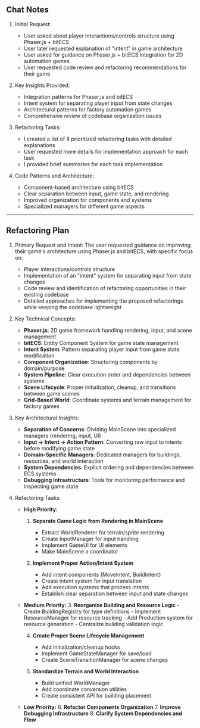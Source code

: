 ## Chat Notes

1. Initial Request:
     - User asked about player interactions/controls structure using Phaser.js + bitECS
     - User later requested explanation of "intent" in game architecture
     - User asked for guidance on Phaser.js + bitECS integration for 2D automation games
     - User requested code review and refactoring recommendations for their game

  2. Key Insights Provided:
     - Integration patterns for Phaser.js and bitECS
     - Intent system for separating player input from state changes
     - Architectural patterns for factory automation games
     - Comprehensive review of codebase organization issues

  3. Refactoring Tasks:
     - I created a list of 8 prioritized refactoring tasks with detailed explanations
     - User requested more details for implementation approach for each task
     - I provided brief summaries for each task implementation

  4. Code Patterns and Architecture:
     - Component-based architecture using bitECS
     - Clear separation between input, game state, and rendering
     - Improved organization for components and systems
     - Specialized managers for different game aspects

------

## Refactoring Plan

1. Primary Request and Intent:
   The user requested guidance on improving their game's architecture using Phaser.js and bitECS, with specific focus on:
   - Player interactions/controls structure
   - Implementation of an "intent" system for separating input from state changes
   - Code review and identification of refactoring opportunities in their existing codebase
   - Detailed approaches for implementing the proposed refactorings while keeping the codebase lightweight

2. Key Technical Concepts:
   - **Phaser.js**: 2D game framework handling rendering, input, and scene management
   - **bitECS**: Entity Component System for game state management
   - **Intent System**: Pattern separating player input from game state modification
   - **Component Organization**: Structuring components by domain/purpose
   - **System Pipeline**: Clear execution order and dependencies between systems
   - **Scene Lifecycle**: Proper initialization, cleanup, and transitions between game scenes
   - **Grid-Based World**: Coordinate systems and terrain management for factory games

3. Key Architectural Insights:
   - **Separation of Concerns**: Dividing MainScene into specialized managers (rendering, input, UI)
   - **Input → Intent → Action Pattern**: Converting raw input to intents before modifying game state
   - **Domain-Specific Managers**: Dedicated managers for buildings, resources, and world interaction
   - **System Dependencies**: Explicit ordering and dependencies between ECS systems
   - **Debugging Infrastructure**: Tools for monitoring performance and inspecting game state

4. Refactoring Tasks:
   - **High Priority:**
      1. **Separate Game Logic from Rendering in MainScene**
         - Extract WorldRenderer for terrain/sprite rendering
         - Create InputManager for input handling
         - Implement GameUI for UI elements
         - Make MainScene a coordinator

      2. **Implement Proper Action/Intent System**
         - Add intent components (MoveIntent, BuildIntent)
         - Create intent system for input translation
         - Add execution systems that process intents
         - Establish clear separation between input and state changes

   - **Medium Priority:**
      3. **Reorganize Building and Resource Logic**
         - Create BuildingRegistry for type definitions
         - Implement ResourceManager for resource tracking
         - Add Production system for resource generation
         - Centralize building validation logic

      4. **Create Proper Scene Lifecycle Management**
         - Add initialization/cleanup hooks
         - Implement GameStateManager for save/load
         - Create SceneTransitionManager for scene changes

      5. **Standardize Terrain and World Interaction**
         - Build unified WorldManager
         - Add coordinate conversion utilities
         - Create consistent API for building placement

   - **Low Priority:**
      6. **Refactor Components Organization**
      7. **Improve Debugging Infrastructure**
      8. **Clarify System Dependencies and Flow**
